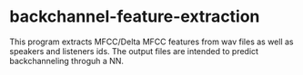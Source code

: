 # backchannel-feature-extraction

This program extracts MFCC/Delta MFCC features from wav files as well as speakers and listeners ids.
The output files are intended to predict backchanneling throguh a NN.
